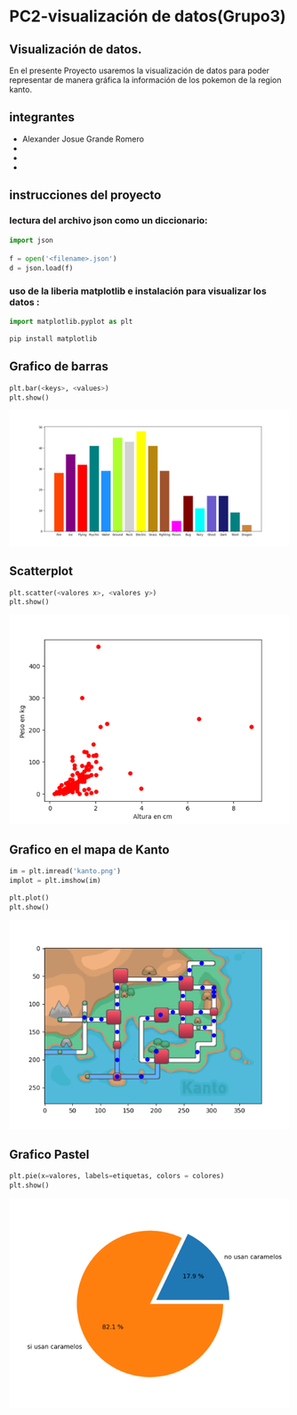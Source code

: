 # PC2-visualización de datos(Grupo3)
## Visualización de datos.
En el presente Proyecto  usaremos la visualización de datos para poder representar de manera gráfica la información de los pokemon de la region kanto.
## integrantes
* Alexander Josue Grande Romero
*
*
*
## instrucciones del proyecto
### lectura del archivo json como un diccionario:
```py
import json

f = open('<filename>.json')
d = json.load(f)
```
### uso de la liberia matplotlib e instalación para visualizar los datos :
```py
import matplotlib.pyplot as plt
```

```py
pip install matplotlib
```

## Grafico de barras

```py
plt.bar(<keys>, <values>)
plt.show()
```

![](https://github.com/Grande1996/PC2-Trabajodevisualizaci-n-Grupo3-/blob/main/Figura1.png)

## Scatterplot 

```py
plt.scatter(<valores x>, <valores y>)
plt.show()
```
![](https://github.com/Grande1996/PC2-Trabajodevisualizaci-n-Grupo3-/blob/main/figura2.png)

## Grafico en el mapa de Kanto

```py
im = plt.imread('kanto.png')
implot = plt.imshow(im)
```
```py
plt.plot()
plt.show()
```


![](https://github.com/Grande1996/PC2-Trabajodevisualizaci-n-Grupo3-/blob/main/figura3.png)

## Grafico Pastel
```py
plt.pie(x=valores, labels=etiquetas, colors = colores)
plt.show()
```

![](https://github.com/Grande1996/PC2-Trabajodevisualizaci-n-Grupo3-/blob/main/figura4.png)
